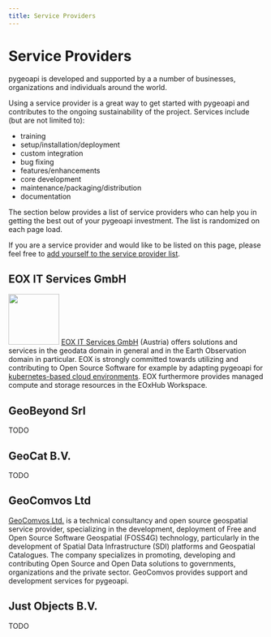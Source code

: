 ```yaml
---
title: Service Providers
---
```


# Service Providers

pygeoapi is developed and supported by a a number of businesses, organizations and individuals around the world.

Using a service provider is a great way to get started with pygeoapi and contributes to the ongoing sustainability of the project.  Services include (but are not limited to):

- training
- setup/installation/deployment
- custom integration
- bug fixing
- features/enhancements
- core development
- maintenance/packaging/distribution
- documentation

The section below provides a list of service providers who can help you in getting the best out of your pygeoapi investment.  The list is randomized on each page load.

If you are a service provider and would like to be listed on this page, please feel free to [add yourself to the service provider list](https://github.com/geopython/pygeoapi.io/blob/master/docs/community/service-providers/index.md).

<div id="service-provider-list">

  <div class="service-provider">
    <h2>EOX IT Services GmbH</h2>
    <p>
      <span><a href="https://eox.at"><img width="100" src="https://eox.at/EOX_Logo.svg"/></a></span>
      <span><a href="https://eox.at">EOX IT Services GmbH</a> (Austria) offers solutions and services in the geodata domain in general and in the Earth Observation domain in particular. EOX is strongly committed towards utilizing and contributing to Open Source Software for example by adapting pygeoapi for <a href="https://github.com/eurodatacube/pygeoapi-kubernetes-papermill">kubernetes-based cloud environments</a>. EOX furthermore provides managed compute and storage resources in the EOxHub Workspace.</span>
    </p>
  </div>

  <div class="service-provider">
    <h2>GeoBeyond Srl</h2>
    <p>TODO</p>
  </div>

  <div class="service-provider">
    <h2>GeoCat B.V.</h2>
    <p>TODO</p>
  </div>

  <div class="service-provider">
    <h2>GeoComvos Ltd</h2>
    <p>
      <span><a href="http://geocomvos.com">GeoComvos Ltd.</a> is a technical consultancy and open source geospatial service provider, specializing in the development, deployment of Free and Open Source Software Geospatial (FOSS4G) technology, particularly in the development of Spatial Data Infrastructure (SDI) platforms and Geospatial Catalogues. The company specializes in promoting, developing and contributing Open Source and Open Data solutions to governments, organizations and the private sector. GeoComvos provides support and development services for pygeoapi.</span>
    </p>
  </div>

  <div class="service-provider">
    <h2>Just Objects B.V.</h2>
    <p>TODO</p>
  </div>

</div>


<script>

// shuffle divs randomly
// from https://stackoverflow.com/a/43980082 (2022-01-15)

function shuffle() {
  var container = document.getElementById("service-provider-list");
  var elementsArray = Array.prototype.slice.call(container.getElementsByClassName("service-provider"));
  elementsArray.forEach(function(element){
    container.removeChild(element);
  })
  shuffleArray(elementsArray);
  elementsArray.forEach(function(element){
    container.appendChild(element);
  })
}

function shuffleArray(array) {
    for (var i = array.length - 1; i > 0; i--) {
        var j = Math.floor(Math.random() * (i + 1));
        var temp = array[i];
        array[i] = array[j];
        array[j] = temp;
    }
    return array;
}

shuffle();
</script>
